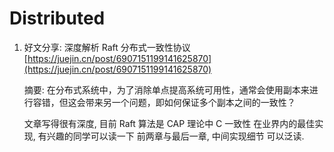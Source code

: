 # Distributed

1. 好文分享: 深度解析 Raft 分布式一致性协议 [https://juejin.cn/post/6907151199141625870](https://juejin.cn/post/6907151199141625870)

   摘要: 在分布式系统中，为了消除单点提高系统可用性，通常会使用副本来进行容错，但这会带来另一个问题，即如何保证多个副本之间的一致性？

   文章写得很有深度, 目前 Raft 算法是 CAP 理论中 C 一致性 在业界内的最佳实现, 有兴趣的同学可以读一下 前两章与最后一章, 中间实现细节 可以泛读.

